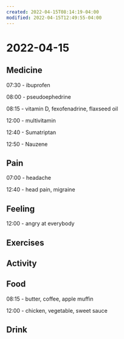 ```yaml
---
created: 2022-04-15T08:14:19-04:00
modified: 2022-04-15T12:49:55-04:00
---
```


# 2022-04-15

## Medicine

07:30 - ibuprofen

08:00 - pseudoephedrine

08:15 - vitamin D, fexofenadrine, flaxseed oil

12:00 - multivitamin

12:40 - Sumatriptan

12:50 - Nauzene

## Pain

07:00 - headache

12:40 - head pain, migraine


## Feeling

12:00 - angry at everybody


## Exercises


## Activity


## Food

08:15 - butter, coffee, apple muffin

12:00 - chicken, vegetable, sweet sauce


## Drink
